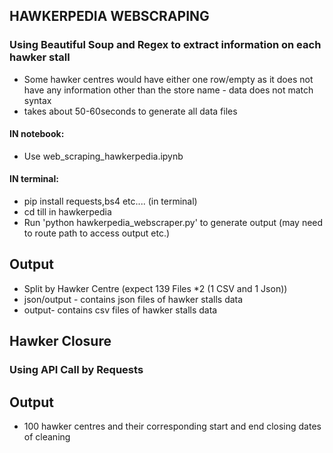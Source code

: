 ## HAWKERPEDIA WEBSCRAPING
### Using Beautiful Soup and Regex to extract information on each hawker stall 
- Some hawker centres would have either one row/empty as it does not have any information other than the store name - data does not match syntax
- takes about 50-60seconds to generate all data files
#### IN notebook:
- Use web_scraping_hawkerpedia.ipynb
#### IN terminal:
- pip install requests,bs4 etc.... (in terminal)
- cd till in hawkerpedia 
- Run 'python hawkerpedia_webscraper.py' to generate output (may need to route path to access output etc.)

## Output
- Split by Hawker Centre (expect 139 Files *2 (1 CSV and 1 Json))
- json/output - contains json files of hawker stalls data
- output- contains csv files of hawker stalls data


## Hawker Closure
### Using API Call by Requests 
## Output
- 100 hawker centres and their corresponding start and end closing dates of cleaning 
